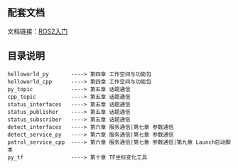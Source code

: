 ## 配套文档

文档链接：[ROS2入门](https://tonmoon.top/study/ROS2/1-ROS%E4%B8%8EROS2%E4%BB%8B%E7%BB%8D/)

## 目录说明

```
helloworld_py  		----> 第四章 工作空间与功能包
helloworld_cpp 		----> 第四章 工作空间与功能包
py_topic       		----> 第五章 话题通信
cpp_topic      		----> 第五章 话题通信
status_interfaces  	----> 第五章 话题通信
status_publisher    ----> 第五章 话题通信
status_subscriber   ----> 第五章 话题通信
detect_interfaces  	----> 第六章 服务通信|第七章 参数通信
detect_service_py   ----> 第六章 服务通信|第七章 参数通信
patrol_service_cpp  ----> 第六章 服务通信|第七章 参数通信|第九章 Launch启动脚本
py_tf				----> 第十章 TF坐标变化工具
```

